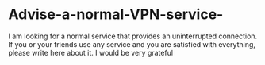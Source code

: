 # Advise-a-normal-VPN-service-
I am looking for a normal service that provides an uninterrupted connection.  If you or your friends use any service and you are satisfied with everything, please write here about it. I would be very grateful
